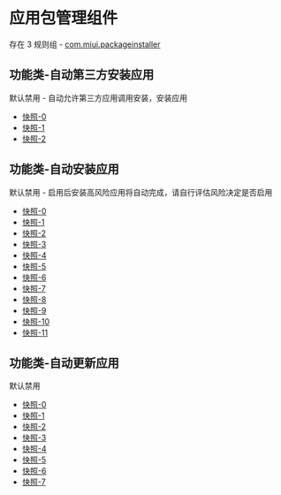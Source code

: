 # 应用包管理组件

存在 3 规则组 - [com.miui.packageinstaller](/src/apps/com.miui.packageinstaller.ts)

## 功能类-自动第三方安装应用

默认禁用 - 自动允许第三方应用调用安装，安装应用

- [快照-0](https://i.gkd.li/import/12874746)
- [快照-1](https://i.gkd.li/import/13054478)
- [快照-2](https://i.gkd.li/import/13399425)

## 功能类-自动安装应用

默认禁用 - 启用后安装高风险应用将自动完成，请自行评估风险决定是否启用

- [快照-0](https://i.gkd.li/import/12818034)
- [快照-1](https://i.gkd.li/import/12818054)
- [快照-2](https://i.gkd.li/import/12889120)
- [快照-3](https://i.gkd.li/import/12888410)
- [快照-4](https://i.gkd.li/import/12889120)
- [快照-5](https://i.gkd.li/import/12889135)
- [快照-6](https://i.gkd.li/import/12889137)
- [快照-7](https://i.gkd.li/import/12889148)
- [快照-8](https://i.gkd.li/import/12889148)
- [快照-9](https://i.gkd.li/import/12818044)
- [快照-10](https://i.gkd.li/import/13229404)
- [快照-11](https://i.gkd.li/import/13501872)

## 功能类-自动更新应用

默认禁用

- [快照-0](https://i.gkd.li/import/12817988)
- [快照-1](https://i.gkd.li/import/12910080)
- [快照-2](https://i.gkd.li/import/13024731)
- [快照-3](https://i.gkd.li/import/13038465)
- [快照-4](https://i.gkd.li/import/13024730)
- [快照-5](https://i.gkd.li/import/13024731)
- [快照-6](https://i.gkd.li/import/12817999)
- [快照-7](https://i.gkd.li/import/13255733)
